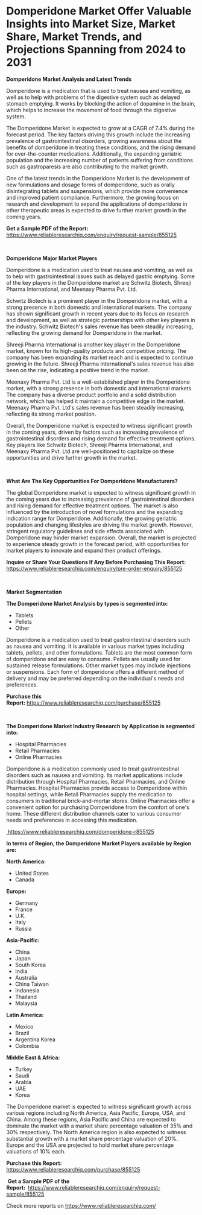 <p><h1>Domperidone Market Offer Valuable Insights into Market Size, Market Share, Market Trends, and Projections Spanning from 2024 to 2031</h1></p><p><strong>Domperidone Market Analysis and Latest Trends</strong></p>
<p><p>Domperidone is a medication that is used to treat nausea and vomiting, as well as to help with problems of the digestive system such as delayed stomach emptying. It works by blocking the action of dopamine in the brain, which helps to increase the movement of food through the digestive system.</p><p>The Domperidone Market is expected to grow at a CAGR of 7.4% during the forecast period. The key factors driving this growth include the increasing prevalence of gastrointestinal disorders, growing awareness about the benefits of domperidone in treating these conditions, and the rising demand for over-the-counter medications. Additionally, the expanding geriatric population and the increasing number of patients suffering from conditions such as gastroparesis are also contributing to the market growth.</p><p>One of the latest trends in the Domperidone Market is the development of new formulations and dosage forms of domperidone, such as orally disintegrating tablets and suspensions, which provide more convenience and improved patient compliance. Furthermore, the growing focus on research and development to expand the applications of domperidone in other therapeutic areas is expected to drive further market growth in the coming years.</p></p>
<p><strong>Get a Sample PDF of the Report:&nbsp;</strong> <a href="https://www.reliableresearchiq.com/enquiry/request-sample/855125">https://www.reliableresearchiq.com/enquiry/request-sample/855125</a></p>
<p>&nbsp;</p>
<p><strong>Domperidone Major Market Players</strong></p>
<p><p>Domperidone is a medication used to treat nausea and vomiting, as well as to help with gastrointestinal issues such as delayed gastric emptying. Some of the key players in the Domperidone market are Schwitz Biotech, Shreeji Pharma International, and Meenaxy Pharma Pvt. Ltd.</p><p>Schwitz Biotech is a prominent player in the Domperidone market, with a strong presence in both domestic and international markets. The company has shown significant growth in recent years due to its focus on research and development, as well as strategic partnerships with other key players in the industry. Schwitz Biotech's sales revenue has been steadily increasing, reflecting the growing demand for Domperidone in the market.</p><p>Shreeji Pharma International is another key player in the Domperidone market, known for its high-quality products and competitive pricing. The company has been expanding its market reach and is expected to continue growing in the future. Shreeji Pharma International's sales revenue has also been on the rise, indicating a positive trend in the market.</p><p>Meenaxy Pharma Pvt. Ltd is a well-established player in the Domperidone market, with a strong presence in both domestic and international markets. The company has a diverse product portfolio and a solid distribution network, which has helped it maintain a competitive edge in the market. Meenaxy Pharma Pvt. Ltd's sales revenue has been steadily increasing, reflecting its strong market position.</p><p>Overall, the Domperidone market is expected to witness significant growth in the coming years, driven by factors such as increasing prevalence of gastrointestinal disorders and rising demand for effective treatment options. Key players like Schwitz Biotech, Shreeji Pharma International, and Meenaxy Pharma Pvt. Ltd are well-positioned to capitalize on these opportunities and drive further growth in the market.</p></p>
<p>&nbsp;</p>
<p><strong>What Are The Key Opportunities For Domperidone Manufacturers?</strong></p>
<p><p>The global Domperidone market is expected to witness significant growth in the coming years due to increasing prevalence of gastrointestinal disorders and rising demand for effective treatment options. The market is also influenced by the introduction of novel formulations and the expanding indication range for Domperidone. Additionally, the growing geriatric population and changing lifestyles are driving the market growth. However, stringent regulatory guidelines and side effects associated with Domperidone may hinder market expansion. Overall, the market is projected to experience steady growth in the forecast period, with opportunities for market players to innovate and expand their product offerings.</p></p>
<p><strong>Inquire or Share Your Questions If Any Before Purchasing This Report:</strong> <a href="https://www.reliableresearchiq.com/enquiry/pre-order-enquiry/855125">https://www.reliableresearchiq.com/enquiry/pre-order-enquiry/855125</a></p>
<p>&nbsp;</p>
<p><strong>Market Segmentation</strong></p>
<p><strong>The Domperidone Market Analysis by types is segmented into:</strong></p>
<p><ul><li>Tablets</li><li>Pellets</li><li>Other</li></ul></p>
<p><p>Domperidone is a medication used to treat gastrointestinal disorders such as nausea and vomiting. It is available in various market types including tablets, pellets, and other formulations. Tablets are the most common form of domperidone and are easy to consume. Pellets are usually used for sustained release formulations. Other market types may include injections or suspensions. Each form of domperidone offers a different method of delivery and may be preferred depending on the individual's needs and preferences.</p></p>
<p><strong>Purchase this Report:&nbsp;</strong><a href="https://www.reliableresearchiq.com/purchase/855125">https://www.reliableresearchiq.com/purchase/855125</a></p>
<p>&nbsp;</p>
<p><strong>The Domperidone Market Industry Research by Application is segmented into:</strong></p>
<p><ul><li>Hospital Pharmacies</li><li>Retail Pharmacies</li><li>Online Pharmacies</li></ul></p>
<p><p>Domperidone is a medication commonly used to treat gastrointestinal disorders such as nausea and vomiting. Its market applications include distribution through Hospital Pharmacies, Retail Pharmacies, and Online Pharmacies. Hospital Pharmacies provide access to Domperidone within hospital settings, while Retail Pharmacies supply the medication to consumers in traditional brick-and-mortar stores. Online Pharmacies offer a convenient option for purchasing Domperidone from the comfort of one's home. These different distribution channels cater to various consumer needs and preferences in accessing this medication.</p></p>
<p><a href="https://www.reliableresearchiq.com/domperidone-r855125">&nbsp;https://www.reliableresearchiq.com/domperidone-r855125</a></p>
<p><strong>In terms of Region, the Domperidone Market Players available by Region are:</strong></p>
<p>
    <p> <strong> North America: </strong>
        <ul>
            <li>United States</li>
            <li>Canada</li>
        </ul>
        </p> 
    <p> <strong> Europe: </strong>
        <ul>
            <li>Germany</li>
            <li>France</li>
            <li>U.K.</li>
            <li>Italy</li>
            <li>Russia</li>
        </ul>
        </p> 
    <p> <strong> Asia-Pacific: </strong>
        <ul>
            <li>China</li>
            <li>Japan</li>
            <li>South Korea</li>
            <li>India</li>
            <li>Australia</li>
            <li>China Taiwan</li>
            <li>Indonesia</li>
            <li>Thailand</li>
            <li>Malaysia</li>
        </ul>
        </p> 
    <p> <strong> Latin America: </strong>
        <ul>
            <li>Mexico</li>
            <li>Brazil</li>
            <li>Argentina Korea</li>
            <li>Colombia</li>
        </ul>
        </p> 
    <p> <strong> Middle East & Africa: </strong>
        <ul>
            <li>Turkey</li>
            <li>Saudi</li>
            <li>Arabia</li>
            <li>UAE</li>
            <li>Korea</li>
        </ul>
    </p>
    </p>
<p><p>The Domperidone market is expected to witness significant growth across various regions including North America, Asia Pacific, Europe, USA, and China. Among these regions, Asia Pacific and China are expected to dominate the market with a market share percentage valuation of 35% and 30% respectively. The North America region is also expected to witness substantial growth with a market share percentage valuation of 20%. Europe and the USA are projected to hold market share percentage valuations of 10% each.</p></p>
<p><strong>Purchase this Report: </strong><a href="https://www.reliableresearchiq.com/purchase/855125">https://www.reliableresearchiq.com/purchase/855125</a></p>
<p>&nbsp;<strong>Get a Sample PDF of the Report:&nbsp;&nbsp;</strong><a href="https://www.reliableresearchiq.com/enquiry/request-sample/855125">https://www.reliableresearchiq.com/enquiry/request-sample/855125</a></p>
<p><strong></strong></p>
<p>Check more reports on <a href="https://www.reliableresearchiq.com/">https://www.reliableresearchiq.com/</a></p>